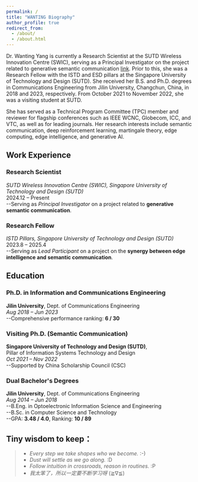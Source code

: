 ```yaml
---
permalink: /
title: "WANTING Biography"
author_profile: true
redirect_from: 
  - /about/
  - /about.html
---
```

Dr. Wanting Yang is currently a Research Scientist at the SUTD Wireless Innovation Centre (SWIC), serving as a Principal Investigator on the project related to generative semantic communication [link](https://www.sutd.edu.sg/research/research-centres/sutd-wireless-innovation-centre/people/principal-investigators/#tabs). Prior to this, she was a Research Fellow with the ISTD and ESD pillars at the Singapore University of Technology and Design (SUTD). She received her B.S. and Ph.D. degrees in Communications Engineering from Jilin University, Changchun, China, in 2018 and 2023, respectively. From October 2021 to November 2022, she was a visiting student at SUTD.

She has served as a Technical Program Committee (TPC) member and reviewer for flagship conferences such as IEEE WCNC, Globecom, ICC, and VTC, as well as for leading journals. Her research interests include semantic communication, deep reinforcement learning, martingale theory, edge computing, edge intelligence, and generative AI.

## Work Experience

###  Research Scientist  
*SUTD Wireless Innovation Centre (SWIC), Singapore University of Technology and Design (SUTD)*  
2024.12 – Present  
--Serving as *Principal Investigator* on a project related to **generative semantic communication**.

###  Research Fellow  
*ISTD Pillars, Singapore University of Technology and Design (SUTD)*  
2023.8 – 2025.4  
--Serving as *Lead Participant* on a project on the **synergy between edge intelligence and semantic communication**.

## Education

### Ph.D. in Information and Communications Engineering  
**Jilin University**, Dept. of Communications Engineering  
*Aug 2018 – Jun 2023*  
--Comprehensive performance ranking: **6 / 30**

### Visiting Ph.D. (Semantic Communication)  
**Singapore University of Technology and Design (SUTD)**,  
Pillar of Information Systems Technology and Design  
*Oct 2021 – Nov 2022*  
--Supported by China Scholarship Council (CSC)

### Dual Bachelor's Degrees  
**Jilin University**,  Dept. of Communications Engineering  
*Aug 2014 – Jun 2018*  
--B.Eng. in Optoelectronic Information Science and Engineering  
--B.Sc. in Computer Science and Technology  
--GPA: **3.48 / 4.0**, Ranking: **10 / 89**

## Tiny wisdom to keep： 
>- *Every step we take shapes who we become.* :-)    
>- *Dust will settle as we go along.* :D  
>- *Follow intuition in crossroads, reason in routines.* :P
>- *我太笨了，所以一定要不断学习呀* (≧∇≦)
